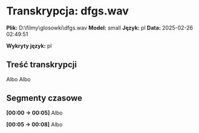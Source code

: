 # Transkrypcja: dfgs.wav

**Plik:** D:\filmy\glosowki\dfgs.wav
**Model:** small
**Język:** pl
**Data:** 2025-02-26 02:49:51

**Wykryty język:** pl

## Treść transkrypcji

Albo Albo

## Segmenty czasowe

**[00:00 -> 00:05]** Albo

**[00:05 -> 00:08]** Albo

